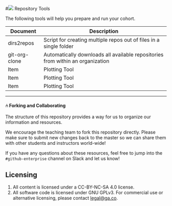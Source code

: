 #![](https://ga-dash.s3.amazonaws.com/production/assets/logo-9f88ae6c9c3871690e33280fcf557f33.png) Repository Tools

The following tools will help you prepare and run your cohort.


Document| Description
--- | ---
dirs2repos | Script for creating multiple repos out of files in a single folder
git-org-clone | Automatically downloads all available repositories from within an organization
Item | Plotting Tool
Item | Plotting Tool
Item | Plotting Tool

---

#### ⑃ Forking and Collaborating

The structure of this repository provides a way for us to organize our information and resources.

We encourage the teaching team to fork this repository directly. Please make sure to submit new changes back to the master so we can share them with other students and instructors world-wide!

If you have any questions about these resources, feel free to jump into the `#github-enterprise` channel on Slack and let us know!


## Licensing

<!--  remember to replace the placeholder content in curly braces in the GNU license -->

1. All content is licensed under a CC-BY-NC-SA 4.0 license.
2. All software code is licensed under GNU GPLv3. For commercial use or alternative licensing, please contact legal@ga.co.
